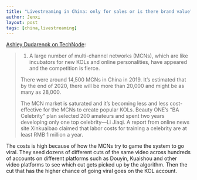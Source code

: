 ```yaml
---
title: "Livestreaming in China: only for sales or is there brand value?"
author: Jenxi
layout: post
tags: [china,livestreaming]
---
```

[Ashley Dudarenok on TechNode](https://technode.com/2020/06/12/livestreaming-in-china-only-for-sales-or-is-there-brand-value/):

> 1. A large number of multi-channel networks (MCNs), which are like incubators for new KOLs and online personalities, have appeared and the competition is fierce.
> 
> There were around 14,500 MCNs in China in 2019. It’s estimated that by the end of 2020, there will be more than 20,000 and might be as many as 28,000. 
> 
> The MCN market is saturated and it’s becoming less and less cost-effective for the MCNs to create popular KOLs. Beauty ONE’s “BA Celebrity” plan selected 200 amateurs and spent two years developing only one top celebrity—Li Jiaqi. A report from online news site Xinkuaibao claimed that labor costs for training a celebrity are at least RMB 1 million a year.

The costs is high because of how the MCNs try to game the system to go viral. They seed dozens of different cuts of the same video across hundreds of accounts on different platforms such as Douyin, Kuaishou and other video platforms to see which cut gets picked up by the algorithm. Then the cut that has the higher chance of going viral goes on the KOL account.